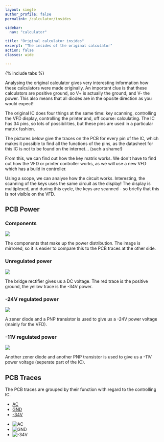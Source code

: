 ```yaml
---
layout: single
author_profile: false
permalink: /calculator/insides

sidebar:
  nav: "calculator"

title: "Original calculator insides"
excerpt: "The insides of the original calculator"
action: false
classes: wide

---
```

{% include tabs %}

Analysing the original calculator gives very interesting information how these calculators were made originally. An important clue is that these calculators are positive ground, so V+ is actually the ground, and V- the power. This also means that all diodes are in the oposite direction as you would expect!

The original IC does four things at the same time: key scanning, controlling the VFD display, controlling the printer and, off course: calculating. The IC has 34 pins, so lots of possibilities, but these pins are used in a particular matrix fashion.

The pictures below give the traces on the PCB for every pin of the IC, which makes it possible to find all the functions of the pins, as the datasheet for this IC is not to be found on the internet... (such a shame!)

From this, we can find out how the key matrix works. We don't have to find out how the VFD or printer controller works, as we will use a new VFD which has a build in controller.

Using a scope, we can analyse how the circuit works. Interesting, the scanning of the keys uses the same circuit as the display! The display is multiplexed, and during this cycle, the keys are scanned - so briefly that this is not visible on the VFD.

## PCB Power

### Components

![](/assets/images/calculator/insides-power-components.png)

The components that make up the power distribution. The image is mirrored, so it is easier to compare this to the PCB traces at the other side.

### Unregulated power

![](/assets/images/calculator/insides-power-34v.png)

The bridge rectifier gives us a DC voltage. The red trace is the positive ground, the yellow trace is the -34V power.

### -24V regulated power

![](/assets/images/calculator/insides-power-24v.png)

A zener diode and a PNP transistor is used to give us a -24V power voltage (mainly for the VFD).

### -11V regulated power

![](/assets/images/calculator/insides-power-11v.png)

Another zener diode and another PNP transistor is used to give us a -11V power voltage (seperate part of the IC).

## PCB Traces

The PCB traces are grouped by their function with regard to the controlling IC.

<div>
  <ul id="tracestab" class="tab" data-tab="traces">
    <li class="active"><a href="#">AC</a></li>
    <li><a href="#">GND</a></li>
    <li><a href="#">-34V</a></li>
  </ul>

  <ul class="tab-content" id="traces">
    <li class="active"><img src="/assets/images/calculator/insides-ac.png" alt="AC" /></li>
    <li><img src="/assets/images/calculator/insides-gnd.png" alt="GND" /></li>
    <li><img src="/assets/images/calculator/insides-34v.png" alt="-34V" /></li>
  </ul>
</div>
